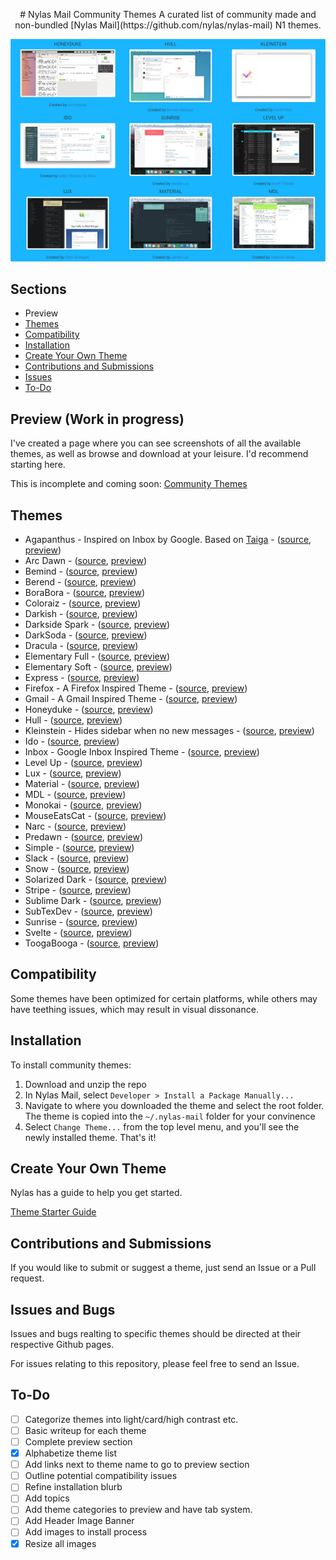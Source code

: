 <p align="center"># Nylas Mail Community Themes
A curated list of community made and non-bundled [Nylas Mail](https://github.com/nylas/nylas-mail) N1 themes.

<img src="media/title-img.png"></p>

## Sections
* Preview
* [Themes](https://github.com/Sgouws/nylas-mail-community-themes#themes)
* [Compatibility](https://github.com/Sgouws/nylas-mail-community-themes#compatibility)
* [Installation](https://github.com/Sgouws/nylas-mail-community-themes#installation)
* [Create Your Own Theme](https://github.com/Sgouws/nylas-mail-community-themes#create-your-own-theme)
* [Contributions and Submissions](https://github.com/Sgouws/nylas-mail-community-themes#contributions-and-submissions)
* [Issues](https://github.com/Sgouws/nylas-mail-community-themes#issues)
* [To-Do](https://github.com/Sgouws/nylas-mail-community-themes#to-do)


## Preview (Work in progress)
I've created a page where you can see screenshots of all the available themes, as well as browse and download at your leisure. I'd recommend starting here.

This is incomplete and coming soon:
[Community Themes](https://sgouws.github.io/nylas-mail-community-themes/)

## Themes
* Agapanthus - Inspired on Inbox by Google. Based on [Taiga](https://github.com/noahbuscher/N1-Taiga) - ([source](https://github.com/taniadaniela/n1-agapanthus), [preview](https://sgouws.github.io/nylas-mail-community-themes/))
* Arc Dawn - ([source](https://github.com/varlesh/Nylas-Arc-Dark-Theme), [preview](https://sgouws.github.io/nylas-mail-community-themes/))
* Bemind - ([source](https://github.com/bemindinteractive/Bemind-N1-Theme), [preview](https://sgouws.github.io/nylas-mail-community-themes/))
* Berend - ([source](https://github.com/Frique/N1-Berend), [preview](https://sgouws.github.io/nylas-mail-community-themes/))
* BoraBora - ([source](https://github.com/arimai/N1-BoraBora), [preview](https://sgouws.github.io/nylas-mail-community-themes/))
* Coloraiz - ([source](https://github.com/webeproject/Coloraiz-Theme-N1), [preview](https://sgouws.github.io/nylas-mail-community-themes/))
* Darkish - ([source](https://github.com/dyrnade/N1-Darkish), [preview](https://sgouws.github.io/nylas-mail-community-themes/))
* Darkside Spark - ([source](https://github.com/ronilaukkarinen/ui-darkside-spark), [preview](https://sgouws.github.io/nylas-mail-community-themes/))
* DarkSoda  - ([source](https://github.com/adambullmer/N1-theme-DarkSoda), [preview](https://sgouws.github.io/nylas-mail-community-themes/))
* Dracula  - ([source](https://github.com/dracula/nylas-n1), [preview](https://sgouws.github.io/nylas-mail-community-themes/))
* Elementary Full - ([source](https://github.com/edipox/elementary-nylas), [preview](https://sgouws.github.io/nylas-mail-community-themes/))
* Elementary Soft - ([source](https://github.com/edipox/elementary-nylas), [preview](https://sgouws.github.io/nylas-mail-community-themes/))
* Express - ([source](https://github.com/oeaeee/n1-express), [preview](https://sgouws.github.io/nylas-mail-community-themes/))
* Firefox - A Firefox Inspired Theme - ([source](https://github.com/darshandsoni/n1-firefox-theme), [preview](https://sgouws.github.io/nylas-mail-community-themes/))
* Gmail - A Gmail Inspired Theme - ([source](https://github.com/dregitsky/n1-gmail-theme), [preview](https://sgouws.github.io/nylas-mail-community-themes/))
* Honeyduke - ([source](https://github.com/arimai/n1-honeyduke), [preview](https://sgouws.github.io/nylas-mail-community-themes/))
* Hull - ([source](https://github.com/unity/n1-hull), [preview](https://sgouws.github.io/nylas-mail-community-themes/))
* Kleinstein - Hides sidebar when no new messages  - ([source](https://github.com/diklein/Kleinstein), [preview](https://sgouws.github.io/nylas-mail-community-themes/))
* Ido - ([source](https://github.com/edipox/n1-ido), [preview](https://sgouws.github.io/nylas-mail-community-themes/))
* Inbox - Google Inbox Inspired Theme - ([source](https://github.com/himanshu-dixit/Inbox-Theme-For-Nylas-N1), [preview](https://sgouws.github.io/nylas-mail-community-themes/))
* Level Up - ([source](https://github.com/stolinski/level-up-nylas-n1-theme), [preview](https://sgouws.github.io/nylas-mail-community-themes/))
* Lux - ([source](https://github.com/breitigan/Lux-N1-Theme), [preview](https://sgouws.github.io/nylas-mail-community-themes/))
* Material - ([source](https://github.com/jackiehluo/n1-material), [preview](https://sgouws.github.io/nylas-mail-community-themes/))
* MDL - ([source](https://github.com/Rawnly/n1-mdl), [preview](https://sgouws.github.io/nylas-mail-community-themes/))
* Monokai - ([source](https://github.com/dcondrey/n1-monokai), [preview](https://sgouws.github.io/nylas-mail-community-themes/))
* MouseEatsCat - ([source](https://github.com/MouseEatsCat/MouseEatsCat-N1), [preview](https://sgouws.github.io/nylas-mail-community-themes/))
* Narc - ([source](https://github.com/hugolabe/N1-Narc), [preview](https://sgouws.github.io/nylas-mail-community-themes/))
* Predawn - ([source](https://github.com/adambmedia/N1-Predawn), [preview](https://sgouws.github.io/nylas-mail-community-themes/))
* Simple - ([source](https://github.com/rdunk/N1-Simple), [preview](https://sgouws.github.io/nylas-mail-community-themes/))
* Slack - ([source](https://github.com/jodyheavener/N1-Slack), [preview](https://sgouws.github.io/nylas-mail-community-themes/))
* Snow - ([source](https://github.com/Wattenberger/N1-snow-theme), [preview](https://sgouws.github.io/nylas-mail-community-themes/))
* Solarized Dark - ([source](https://github.com/NSHenry/N1-Solarized-Dark), [preview](https://sgouws.github.io/nylas-mail-community-themes/))
* Stripe - ([source](https://github.com/oeaeee/n1-stripe), [preview](https://sgouws.github.io/nylas-mail-community-themes/))
* Sublime Dark - ([source](https://github.com/rishabhkesarwani/Nylas-Sublime-Dark-Theme), [preview](https://sgouws.github.io/nylas-mail-community-themes/))
* SubTexDev - ([source](https://github.com/Shadave/Nylas-N1-Theme---SubTexDev), [preview](https://sgouws.github.io/nylas-mail-community-themes/))
* Sunrise - ([source](https://github.com/jackiehluo/n1-sunrise), [preview](https://sgouws.github.io/nylas-mail-community-themes/))
* Svelte - ([source](https://github.com/zacs/N1-Svelte), [preview](https://sgouws.github.io/nylas-mail-community-themes/))
* ToogaBooga - ([source](https://github.com/brycedorn/N1-ToogaBooga), [preview](https://sgouws.github.io/nylas-mail-community-themes/))

## Compatibility
Some themes have been optimized for certain platforms, while others may have teething issues, which may result in visual dissonance.

## Installation

To install community themes:


1. Download and unzip the repo
2. In Nylas Mail, select `Developer > Install a Package Manually... `
3. Navigate to where you downloaded the theme and select the root folder. The theme is copied into the `~/.nylas-mail` folder for your convinence
5. Select `Change Theme...` from the top level menu, and you'll see the newly installed theme. That's it!

## Create Your Own Theme
Nylas has a guide to help you get started.

[Theme Starter Guide](https://github.com/nylas/nylas-mail-theme-starter)

## Contributions and Submissions
If you would like to submit or suggest a theme, just send an Issue or a Pull request.

## Issues and Bugs
Issues and bugs realting to specific themes should be directed at their respective Github pages.

For issues relating to this repository, please feel free to send an Issue.

## To-Do
- [ ] Categorize themes into light/card/high contrast etc.
- [ ] Basic writeup for each theme
- [ ] Complete preview section
- [x] Alphabetize theme list
- [ ] Add links next to theme name to go to preview section
- [ ] Outline potential compatibility issues
- [ ] Refine installation blurb
- [ ] Add topics
- [ ] Add theme categories to preview and have tab system.
- [ ] Add Header Image Banner
- [ ] Add images to install process
- [x] Resize all images